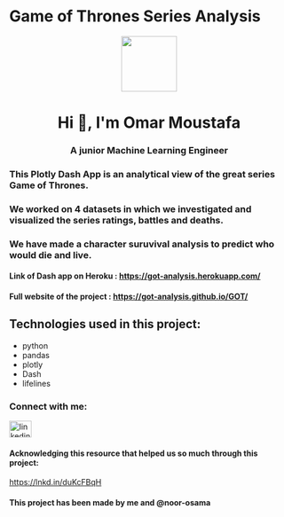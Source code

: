 # Game of Thrones Series Analysis

<div id="header" align="center">
  <img src="https://media.giphy.com/media/3oEjI1erPMTMBFmNHi/giphy.gif" width="100"/>
</div>

<h1 align="center">Hi 👋, I'm Omar Moustafa</h1>
<h3 align="center">A junior Machine Learning Engineer</h3>


### This Plotly Dash App is an analytical view of the great series Game of Thrones.
### We worked on 4 datasets in which we investigated and visualized the series ratings, battles and deaths.
### We have made a character suruvival analysis to predict who would die and live.

#### Link of Dash app on Heroku : https://got-analysis.herokuapp.com/
#### Full website of the project : https://got-analysis.github.io/GOT/

## Technologies used in this project:
* python
* pandas
* plotly
* Dash
* lifelines

<h3 align="left">Connect with me:</h3>
<p align="left">
<a href="https://www.linkedin.com/in/omar-moustafa/" target="blank"><img align="center" src="https://raw.githubusercontent.com/rahuldkjain/github-profile-readme-generator/master/src/images/icons/Social/linked-in-alt.svg" alt="linkedin.com/in/omar-moustafa" height="30" width="40" /></a>
</p>

#### Acknowledging this resource that helped us so much through this project:

https://lnkd.in/duKcFBqH

#### This project has been made by me and @noor-osama 
